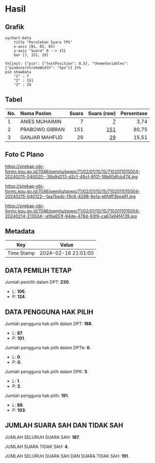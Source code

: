 # Hasil

## Grafik

```mermaid
xychart-beta
    title "Perolehan Suara TPS"
    x-axis [01, 02, 03]
    y-axis "Suara" 0 --> 151
    bar [7, 151, 29]
```

```mermaid
%%{init: {"pie": {"textPosition": 0.5}, "themeVariables": {"pieOuterStrokeWidth": "5px"}} }%%
pie showData
    "1" : 7
    "2" : 151
    "3" : 29
```

## Tabel

| No. | Nama Paslon    | Suara | Suara (raw) | Persentase |
|:--- |:-------------- | -----:| -----------:| ----------:|
| 1   | ANIES MUHAIMIN | 7     | [7][p-1]    | 3,74       |
| 2   | PRABOWO GIBRAN | 151   | [151][p-2]  | 80,75      |
| 3   | GANJAR MAHFUD  | 29    | [29][p-3]   | 15,51      |


[p-1]: https://github.com/gigit-pemilu/pemilu-2024-71-sulawesi-utara/blob/main/pilpres/hitung-suara/sub/71-sulawesi-utara/sub/02-minahasa/sub/01-tondano-barat/sub/1015-wewelan/sub/004-tps/sub/paslon-1.txt
[p-2]: https://github.com/gigit-pemilu/pemilu-2024-71-sulawesi-utara/blob/main/pilpres/hitung-suara/sub/71-sulawesi-utara/sub/02-minahasa/sub/01-tondano-barat/sub/1015-wewelan/sub/004-tps/sub/paslon-2.txt
[p-3]: https://github.com/gigit-pemilu/pemilu-2024-71-sulawesi-utara/blob/main/pilpres/hitung-suara/sub/71-sulawesi-utara/sub/02-minahasa/sub/01-tondano-barat/sub/1015-wewelan/sub/004-tps/sub/paslon-3.txt

## Foto C Plano

https://sirekap-obj-formc.kpu.go.id/7046/pemilu/ppwp/71/02/01/10/15/7102011015004-20240215-040020--38a9d213-d2c1-48cf-8f01-18b60dfcb474.jpg

https://sirekap-obj-formc.kpu.go.id/7046/pemilu/ppwp/71/02/01/10/15/7102011015004-20240215-040122--1aa7bedc-f9c6-4288-9e1a-e6fdff3bea91.jpg

https://sirekap-obj-formc.kpu.go.id/7046/pemilu/ppwp/71/02/01/10/15/7102011015004-20240214-213034--af6a651f-94de-478d-93f6-ca67a94f4139.jpg


## Metadata

| Key        | Value               |
| ---------- | ------------------- |
| Time Stamp | 2024-02-16 21:01:00 |


## DATA PEMILIH TETAP

Jumlah pemilih dalam DPT: **230**.
 * L: **106**.
 * P: **124**.

## DATA PENGGUNA HAK PILIH

Jumlah pengguna hak pilih dalam DPT: **188**.
 * L: **87**.
 * P: **101**.

Jumlah pengguna hak pilih dalam DPTb: **0**.
 * L: **0**.
 * P: **0**.

Jumlah pengguna hak pilih dalam DPK: **3**.
 * L: **1**.
 * P: **2**.

Jumlah pengguna hak pilih: **191**.
 * L: **88**.
 * P: **103**.

## JUMLAH SUARA SAH DAN TIDAK SAH

JUMLAH SELURUH SUARA SAH: **187**.

JUMLAH SUARA TIDAK SAH: **4**.

JUMLAH SELURUH SUARA SAH DAN SUARA TIDAK SAH: **191**.


